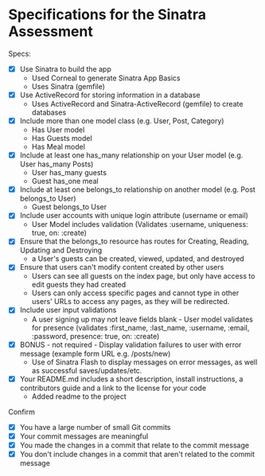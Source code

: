 # Specifications for the Sinatra Assessment

Specs:
- [x] Use Sinatra to build the app
  - Used Corneal to generate Sinatra App Basics
  - Uses Sinatra (gemfile)
- [x] Use ActiveRecord for storing information in a database
  - Uses ActiveRecord and Sinatra-ActiveRecord (gemfile) to create databases
- [x] Include more than one model class (e.g. User, Post, Category)
  - Has User model
  - Has Guests model
  - Has Meal model
- [x] Include at least one has_many relationship on your User model (e.g. User has_many Posts)
  - User has_many guests
  - Guest has_one meal
- [x] Include at least one belongs_to relationship on another model (e.g. Post belongs_to User)
  - Guest belongs_to User
- [x] Include user accounts with unique login attribute (username or email)
  - User Model includes validation (Validates :username, uniqueness: true, on: :create)
- [x] Ensure that the belongs_to resource has routes for Creating, Reading, Updating and Destroying
  - a User's guests can be created, viewed, updated, and destroyed
- [x] Ensure that users can't modify content created by other users
  - Users can see all guests on the index page, but only have access to edit guests they had created
  - Users can only access specific pages and cannot type in other users' URLs to access any pages, as they will be redirected.
- [x] Include user input validations
  - A user signing up may not leave fields blank - User model validates for presence (validates :first_name, :last_name, :username, :email, :password, presence: true, on: :create)
- [x] BONUS - not required - Display validation failures to user with error message (example form URL e.g. /posts/new)
  - Use of Sinatra Flash to display messages on error messages, as well as successful saves/updates/etc.
- [x] Your README.md includes a short description, install instructions, a contributors guide and a link to the license for your code
  - Added readme to the project

Confirm
- [x] You have a large number of small Git commits
- [x] Your commit messages are meaningful
- [x] You made the changes in a commit that relate to the commit message
- [x] You don't include changes in a commit that aren't related to the commit message
